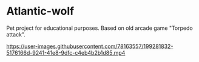 # Atlantic-wolf
Pet project for educational purposes. Based on old arcade game "Torpedo attack".



https://user-images.githubusercontent.com/78163557/199281832-5176166d-9241-41e8-9dfc-c4eb4b2b1d85.mp4

